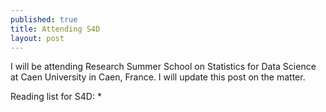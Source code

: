 ```yaml
---
published: true
title: Attending S4D
layout: post
---
```

I will be attending Research Summer School on Statistics for Data Science at Caen University in Caen, France. I will update this post on the matter.

Reading list for S4D:
* 
